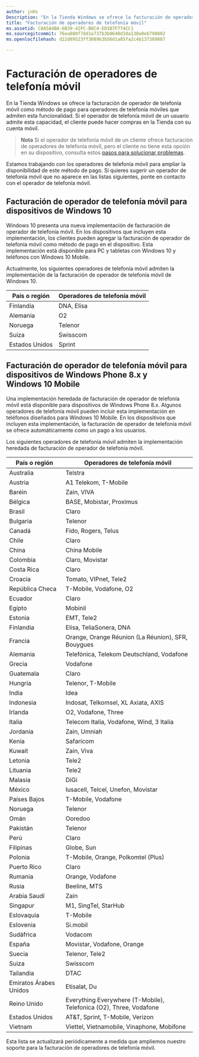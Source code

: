 ```yaml
---
author: jnHs
Description: "En la Tienda Windows se ofrece la facturación de operador de telefonía móvil como método de pago para operadores de telefonía móviles que admiten esta funcionalidad."
title: "Facturación de operadores de telefonía móvil"
ms.assetid: C8A5A4BA-6B39-42FC-B8C4-ED1B7F774CC1
ms.sourcegitcommit: 76ea880f7dd1e737b3b0640d10a138e0eb790802
ms.openlocfilehash: d22d89523ff3089b3b56d1a85fa2c4b137389887

---
```


# Facturación de operadores de telefonía móvil


En la Tienda Windows se ofrece la facturación de operador de telefonía móvil como método de pago para operadores de telefonía móviles que admiten esta funcionalidad. Si el operador de telefonía móvil de un usuario admite esta capacidad, el cliente puede hacer compras en la Tienda con su cuenta móvil.

> **Nota**  Si el operador de telefonía móvil de un cliente ofrece facturación de operadores de telefonía móvil, pero el cliente no tiene esta opción en su dispositivo, consulta estos [pasos para solucionar problemas](http://go.microsoft.com/fwlink/p/?LinkId=523993).

 

Estamos trabajando con los operadores de telefonía móvil para ampliar la disponibilidad de este método de pago. Si quieres sugerir un operador de telefonía móvil que no aparece en las listas siguientes, ponte en contacto con el operador de telefonía móvil.

## Facturación de operador de telefonía móvil para dispositivos de Windows 10


Windows 10 presenta una nueva implementación de facturación de operador de telefonía móvil. En los dispositivos que incluyen esta implementación, los clientes pueden agregar la facturación de operador de telefonía móvil como método de pago en el dispositivo. Esta implementación está disponible para PC y tabletas con Windows 10 y teléfonos con Windows 10 Mobile.

Actualmente, los siguientes operadores de telefonía móvil admiten la implementación de la facturación de operador de telefonía móvil de Windows 10.

| País o región | Operadores de telefonía móvil |
|----------------|------------------|
| Finlandia        | DNA, Elisa       |
| Alemania        | O2               |
| Noruega         | Telenor          |
| Suiza    | Swisscom         |
| Estados Unidos  | Sprint           |

 

## Facturación de operador de telefonía móvil para dispositivos de Windows Phone 8.x y Windows 10 Mobile


Una implementación heredada de facturación de operador de telefonía móvil está disponible para dispositivos de Windows Phone 8.x. Algunos operadores de telefonía móvil pueden incluir esta implementación en teléfonos diseñados para Windows 10 Mobile. En los dispositivos que incluyen esta implementación, la facturación de operador de telefonía móvil se ofrece automáticamente como un pago a los usuarios.

Los siguientes operadores de telefonía móvil admiten la implementación heredada de facturación de operador de telefonía móvil.

| País o región       | Operadores de telefonía móvil                                                   |
|----------------------|--------------------------------------------------------------------|
| Australia            | Telstra                                                            |
| Austria              | A1 Telekom, T-Mobile                                               |
| Baréin              | Zain, VIVA                                                         |
| Bélgica              | BASE, Mobistar, Proximus                                                     |
| Brasil               | Claro                                                              |
| Bulgaria             | Telenor                                                            |
| Canadá               | Fido, Rogers, Telus                                                |
| Chile                | Claro                                                              |
| China                | China Mobile                                                       |
| Colombia             | Claro, Movistar                                                    |
| Costa Rica           | Claro                                                              |
| Croacia              | Tomato, VIPnet, Tele2                                              |
| República Checa       | T-Mobile, Vodafone, O2                                             |
| Ecuador              | Claro                                                              |
| Egipto                | Mobinil                                                            |
| Estonia              | EMT, Tele2                                                         |
| Finlandia              | Elisa, TeliaSonera, DNA                                            |
| Francia               | Orange, Orange Réunion (La Réunion), SFR, Bouygues                 |
| Alemania              | Telefónica, Telekom Deutschland, Vodafone                          |
| Grecia               | Vodafone                                                           |
| Guatemala            | Claro                                                              |
| Hungría              | Telenor, T-Mobile                                                  |
| India                | Idea                                                               |
| Indonesia            | Indosat, Telkomsel, XL Axiata, AXIS                                |
| Irlanda              | O2, Vodafone, Three                                                      |
| Italia                | Telecom Italia, Vodafone, Wind, 3 Italia                           |
| Jordania               | Zain, Umniah                                                       |
| Kenia                | Safaricom                                                          |
| Kuwait               | Zain, Viva                                                         |
| Letonia               | Tele2                                                              |
| Lituania            | Tele2                                                              |
| Malasia             | DiGi                                                               |
| México               | Iusacell, Telcel, Unefon, Movistar                                 |
| Países Bajos          | T-Mobile, Vodafone                                                 |
| Noruega               | Telenor                                                            |
| Omán                 | Ooredoo                                                            |
| Pakistán             | Telenor                                                            |
| Perú                 | Claro                                                              |
| Filipinas          | Globe, Sun                                                         |
| Polonia               | T-Mobile, Orange, Polkomtel (Plus)                                 |
| Puerto Rico          | Claro                                                              |
| Rumania              | Orange, Vodafone                                                   |
| Rusia               | Beeline, MTS                                                          |
| Arabia Saudí         | Zain                                                               |
| Singapur            | M1, SingTel, StarHub                                               |
| Eslovaquia             | T-Mobile                                                           |
| Eslovenia             | Si.mobil                                                           |
| Sudáfrica         | Vodacom                                                            |
| España                | Movistar, Vodafone, Orange                                         |
| Suecia               | Telenor, Tele2                                                     |
| Suiza          | Swisscom                                                           |
| Tailandia             | DTAC                                                               |
| Emiratos Árabes Unidos | Etisalat, Du                                                       |
| Reino Unido       | Everything Everywhere (T-Mobile), Telefonica (O2), Three, Vodafone |
| Estados Unidos        | AT&T, Sprint, T-Mobile, Verizon                                    |
| Vietnam              | Viettel, Vietnamobile, Vinaphone, Mobifone                         |

 

Esta lista se actualizará periódicamente a medida que ampliemos nuestro soporte para la facturación de operadores de telefonía móvil.

 

 







<!--HONumber=Jun16_HO4-->


